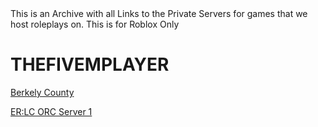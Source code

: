 <link href="https://achnetwork.xyz/extra/css/private-serversrbl.css" rel="stylesheet">
This is an Archive with all Links to the Private Servers for games that we host roleplays on. This is for Roblox Only

# THEFIVEMPLAYER
[Berkely County](https://www.roblox.com/games/6622795055?privateServerLinkCode=62244258837856720954467231878508)

[ER:LC ORC Server 1](roblox://placeId=2534724415&launchData=%7B%22psCode%22%3A%22rnUfb%22%7D)
